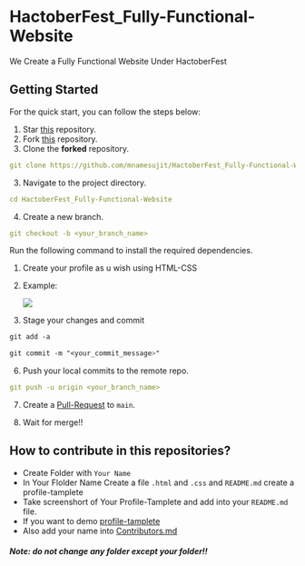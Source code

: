 # HactoberFest_Fully-Functional-Website
We Create a Fully Functional Website Under HactoberFest

## **Getting Started**

For the quick start, you can follow the steps below:

1. Star <a href="https://github.com/mnamesujit/HactoberFest_Fully-Functional-Website/">this</a> repository.
2. Fork <a href="https://github.com/mnamesujit/HactoberFest_Fully-Functional-Website/">this</a> repository.
3. Clone the **forked** repository.

```yml
git clone https://github.com/mnamesujit/HactoberFest_Fully-Functional-Website/
```
3. Navigate to the project directory.

```yml
cd HactoberFest_Fully-Functional-Website 
```

4. Create a new branch.

```yml
git checkout -b <your_branch_name>
```

Run the following command to install the required dependencies.

1. Create your profile as u wish using HTML-CSS
2. Example:
    
    <img src="https://img.freepik.com/free-vector/modern-landing-page-with-abstract-design_23-2147999234.jpg?w=740&t=st=1665344309~exp=1665344909~hmac=aeda8ee35b5262180fedac413af09a3494cb8d358da637b30b846f1dc60eb576"> 

5. Stage your changes and commit

```css
git add -a

git commit -m "<your_commit_message>"
```

6. Push your local commits to the remote repo.

```yml
git push -u origin <your_branch_name>
```

7. Create a <a href="https://docs.github.com/en/pull-requests/collaborating-with-pull-requests/proposing-changes-to-your-work-with-pull-requests/about-pull-requests" title="Pull Request">Pull-Request</a> to `main`.

8. Wait for merge!!


## How to contribute in this repositories?

- Create Folder with `Your Name`
- In Your Flolder Name Create a file `.html` and `.css` and `README.md` create a profile-tamplete
- Take screenshort of Your Profile-Tamplete and add into your `README.md` file.
- If you want to demo <a href="https://github.com/mnamesujit/HactoberFest_Fully-Functional-Website/" title="see the repo">profile-tamplete</a>
- Also add your name into <a href="/Contributors.md">Contributors.md</a>

##### Note: do not change any folder except your folder!!



